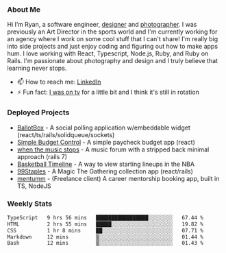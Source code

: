 ### About Me
Hi I’m Ryan, a software engineer, [designer](https://www.denvermullets.com/video) and [photographer](https://www.denvermullets.com/). I was previously an Art Director in the sports world and I'm currently working for an agency where I work on some cool stuff that I can't share! I'm really big into side projects and just enjoy coding and figuring out how to make apps hum. I love working with React, Typescript, Node.js, Ruby, and Ruby on Rails. I'm passionate about photography and design and I truly believe that learning never stops.

- 📫 How to reach me: [LinkedIn](https://www.linkedin.com/in/ryanvaznis)
- ⚡ Fun fact: [I was on tv](https://vimeo.com/381425882) for a little bit and I think it's still in rotation

### Deployed Projects
- [BallotBox](https://voteballotbox.com/) - A social polling application w/embeddable widget (react/ts/rails/solidqueue/sockets)
- [Simple Budget Control](https://simplebudgetcontrol.com/) - A simple paycheck budget app (react)
- [when the music stops](https://whenthemusicstops.net) - A music forum with a stripped back minimal approach (rails 7)
- [Basketball Timeline](https://basketball-timeline.com/?team=PHO&year=2023) - A way to view starting lineups in the NBA
- [99Staples](https://www.99staples.com/collections/denvermullets/9) - A Magic The Gathering collection app (react/rails)
- [mentumm](https://portal.mentumm.com/) - (Freelance client) A career mentorship booking app, built in TS, NodeJS

### Weekly Stats
<!--START_SECTION:waka-->

```txt
TypeScript   9 hrs 56 mins   █████████████████░░░░░░░░   67.44 %
HTML         2 hrs 55 mins   █████░░░░░░░░░░░░░░░░░░░░   19.82 %
CSS          1 hr 8 mins     ██░░░░░░░░░░░░░░░░░░░░░░░   07.71 %
Markdown     12 mins         ▒░░░░░░░░░░░░░░░░░░░░░░░░   01.44 %
Bash         12 mins         ▒░░░░░░░░░░░░░░░░░░░░░░░░   01.43 %
```

<!--END_SECTION:waka-->
